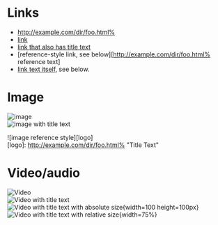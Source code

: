 # Links
- http://example.com/dir/foo.html%
- [link](http://example.com/dir/foo.html%)
- [link that also has title text](http://example.com/dir/foo.html% "This link takes you to somewhere!")
- [reference-style link, see below][http://example.com/dir/foo.html% reference text]
- [link text itself][], see below.

[arbitrary case-insensitive reference text]: http://example.com/dir/foo.html%  
[1]: http://example.com/dir/foo.html%
[link text itself]: http://example.com/dir/foo.html%

# Image

![image](http://example.com/dir/foo.html%)  
![image with title text](http://example.com/dir/foo.html% "Title Text")  

![image reference style][logo]  
[logo]: http://example.com/dir/foo.html% "Title Text"

# Video/audio

![Video](http://example.com/dir/foo.html%)  
![Video with title text](http://example.com/dir/foo.html%)  
![Video with title text with absolute size](http://example.com/dir/foo.html% "Title Text"){width=100 height=100px}  
![Video with title text with relative size](http://example.com/dir/foo.html% "Title Text"){width=75%}

